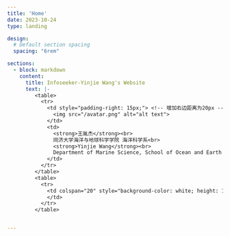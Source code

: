 ```yaml
---
title: 'Home'
date: 2023-10-24
type: landing

design:
  # Default section spacing
  spacing: "6rem"

sections:
  - block: markdown
    content:
      title: Infoseeker-Yinjie Wang's Website
      text: |-
         <table>
           <tr>
             <td style="padding-right: 15px;"> <!-- 增加右边距离为20px -->
               <img src="/avatar.png" alt="alt text">
             </td>
             <td>
               <strong>王胤杰</strong><br>
               同济大学海洋与地球科学学院 海洋科学系<br>
               <strong>Yinjie Wang</strong><br>
               Department of Marine Science, School of Ocean and Earth Sciences, Tongji University<br>
             </td>
           </tr>
         </table>
         <table>
           <tr>
             <td colspan="20" style="background-color: white; height: 10px;"> <!-- 创建一个宽度跨越两列的白色横杠，高度为10px -->
             </td>
           </tr>
         </table>


---
```

